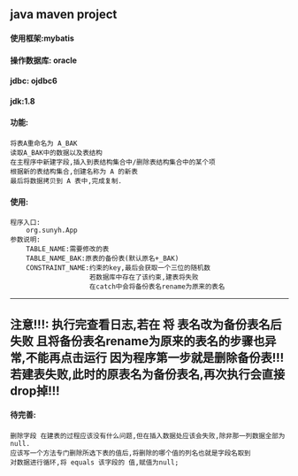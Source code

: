 java maven project
---
#### 使用框架:mybatis

#### 操作数据库: oracle

#### jdbc: ojdbc6

#### jdk:1.8

#### 功能:
    将表A重命名为 A_BAK
    读取A_BAK中的数据以及表结构
    在主程序中新建字段,插入到表结构集合中/删除表结构集合中的某个项
    根据新的表结构集合,创建名称为 A 的新表
    最后将数据拷贝到 A 表中,完成复制.

#### 使用:
    程序入口:
        org.sunyh.App
    参数说明:
        TABLE_NAME:需要修改的表
        TABLE_NAME_BAK:原表的备份表(默认原名+_BAK)
        CONSTRAINT_NAME:约束的key,最后会获取一个三位的随机数
                        若数据库中存在了该约束,建表将失败
                        在catch中会将备份表名rename为原来的表名
---

 **注意!!!: 执行完查看日志,若在 将 表名改为备份表名后 失败**
 **且将备份表名rename为原来的表名的步骤也异常,不能再点击运行**
 **因为程序第一步就是删除备份表!!!**
 **若建表失败,此时的原表名为备份表名,再次执行会直接drop掉!!!**
 ---
#### 待完善:
    删除字段 在建表的过程应该没有什么问题,但在插入数据处应该会失败,除非那一列数据全部为null.
    应该写一个方法专门删除所选下表的值后,将删除的哪个值的列名也就是字段名取到
    对数据进行循环,将 equals 该字段的 值,赋值为null;

